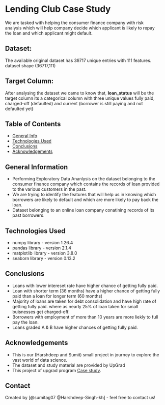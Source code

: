 # Lending Club Case Study
We are tasked with helping the consumer finance company with risk analysis which
will help company decide which applicant is likely to repay the loan and which applicant might default.

## Dataset:
The available original dataset has 39717 unique entries with 111 features. 
dataset shape (36717,111)

## Target Column:
After analysing the dataset we came to know that, **loan_status** will be the target column
its a categorical column with three unique values fully paid, charged-off (defaulted) and current (borrower is still paying and not defaulted yet)


## Table of Contents
* [General Info](#general-information)
* [Technologies Used](#technologies-used)
* [Conclusions](#conclusions)
* [Acknowledgements](#acknowledgements)


## General Information
- Performing Exploratory Data Ananlysis on the dataset belonging to the consumer finance company which contains the records of loan provided to the various customers in the past.
- We are trying to identify the features that will help us in knowing which borrowers are likely to default and which are more likely to pay back the loan.
- Dataset belonging to an online loan company conatining records of its past borrowers.

## Technologies Used
- numpy library - version 1.26.4
- pandas library - version 2.1.4
- matplotlib library - version 3.8.0
- seaborn library - version 0.13.2

## Conclusions
- Loans with lower intereset rate have higher chance of getting fully paid.
- Loan with shorter term (36 months) have a higher chance of getting fully paid than a loan for longer term (60 months)
- Majority of loans are taken for debt consolidation and have high rate of getting fully paid. where as nearly 25% of loan taken for small buisnesses get charged-off.
- Borrowers with employment of more than 10 years are more liekly to full pay the loan.
- Loans graded A & B have higher chances of getting fully paid.


## Acknowledgements
- This is our (Harshdeep and Sumit) small project in journey to explore the vast world of data science.
- The dataset and study material are provided by UpGrad
- This project of upgrad program [Case study](https://www.upgrad.com).


## Contact
Created by [@sumitag07 @Harshdeep-Singh-kh] - feel free to contact us!

